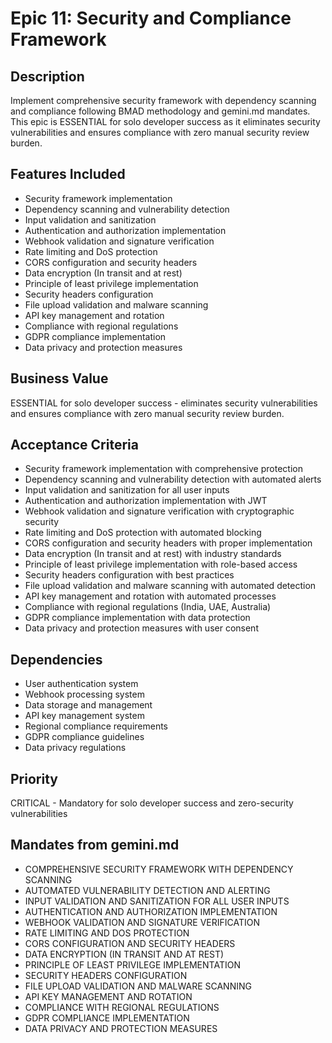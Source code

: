 # Epic 11: Security and Compliance Framework

## Description
Implement comprehensive security framework with dependency scanning and compliance following BMAD methodology and gemini.md mandates. This epic is ESSENTIAL for solo developer success as it eliminates security vulnerabilities and ensures compliance with zero manual security review burden.

## Features Included
- Security framework implementation
- Dependency scanning and vulnerability detection
- Input validation and sanitization
- Authentication and authorization implementation
- Webhook validation and signature verification
- Rate limiting and DoS protection
- CORS configuration and security headers
- Data encryption (In transit and at rest)
- Principle of least privilege implementation
- Security headers configuration
- File upload validation and malware scanning
- API key management and rotation
- Compliance with regional regulations
- GDPR compliance implementation
- Data privacy and protection measures

## Business Value
ESSENTIAL for solo developer success - eliminates security vulnerabilities and ensures compliance with zero manual security review burden.

## Acceptance Criteria
- Security framework implementation with comprehensive protection
- Dependency scanning and vulnerability detection with automated alerts
- Input validation and sanitization for all user inputs
- Authentication and authorization implementation with JWT
- Webhook validation and signature verification with cryptographic security
- Rate limiting and DoS protection with automated blocking
- CORS configuration and security headers with proper implementation
- Data encryption (In transit and at rest) with industry standards
- Principle of least privilege implementation with role-based access
- Security headers configuration with best practices
- File upload validation and malware scanning with automated detection
- API key management and rotation with automated processes
- Compliance with regional regulations (India, UAE, Australia)
- GDPR compliance implementation with data protection
- Data privacy and protection measures with user consent

## Dependencies
- User authentication system
- Webhook processing system
- Data storage and management
- API key management system
- Regional compliance requirements
- GDPR compliance guidelines
- Data privacy regulations

## Priority
CRITICAL - Mandatory for solo developer success and zero-security vulnerabilities

## Mandates from gemini.md
- COMPREHENSIVE SECURITY FRAMEWORK WITH DEPENDENCY SCANNING
- AUTOMATED VULNERABILITY DETECTION AND ALERTING
- INPUT VALIDATION AND SANITIZATION FOR ALL USER INPUTS
- AUTHENTICATION AND AUTHORIZATION IMPLEMENTATION
- WEBHOOK VALIDATION AND SIGNATURE VERIFICATION
- RATE LIMITING AND DOS PROTECTION
- CORS CONFIGURATION AND SECURITY HEADERS
- DATA ENCRYPTION (IN TRANSIT AND AT REST)
- PRINCIPLE OF LEAST PRIVILEGE IMPLEMENTATION
- SECURITY HEADERS CONFIGURATION
- FILE UPLOAD VALIDATION AND MALWARE SCANNING
- API KEY MANAGEMENT AND ROTATION
- COMPLIANCE WITH REGIONAL REGULATIONS
- GDPR COMPLIANCE IMPLEMENTATION
- DATA PRIVACY AND PROTECTION MEASURES